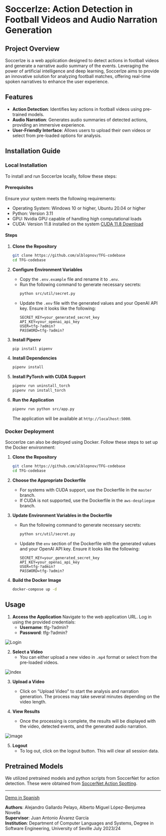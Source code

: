 
# SoccerIze: Action Detection in Football Videos and Audio Narration Generation

## Project Overview

SoccerIze is a web application designed to detect actions in football videos and generate a narrative audio summary of the events. Leveraging the power of artificial intelligence and deep learning, SoccerIze aims to provide an innovative solution for analyzing football matches, offering real-time spoken narratives to enhance the user experience.

## Features

- **Action Detection**: Identifies key actions in football videos using pre-trained models.
- **Audio Narration**: Generates audio summaries of detected actions, providing an immersive experience.
- **User-Friendly Interface**: Allows users to upload their own videos or select from pre-loaded options for analysis.

## Installation Guide

### Local Installation

To install and run SoccerIze locally, follow these steps:

#### Prerequisites

Ensure your system meets the following requirements:
- Operating System: Windows 10 or higher, Ubuntu 20.04 or higher
- Python: Version 3.11
- GPU: Nvidia GPU capable of handling high computational loads
- CUDA: Version 11.8 installed on the system [CUDA 11.8 Download](https://developer.nvidia.com/cuda-11-8-0-download-archive)

#### Steps

1. **Clone the Repository**
   ```bash
   git clone https://github.com/alblopnov/TFG-codebase
   cd TFG-codebase
   ```

2. **Configure Environment Variables**
   - Copy the `.env.example` file and rename it to `.env`.
   - Run the following command to generate necessary secrets:
     ```bash
     python src/util/secret.py
     ```
   - Update the `.env` file with the generated values and your OpenAI API key. Ensure it looks like the following:
     ```
     SECRET_KEY=your_generated_secret_key
     API_KEY=your_openai_api_key
     USER=tfg-?admin?
     PASSWORD=tfg-?admin?
     ```

3. **Install Pipenv**
   ```bash
   pip install pipenv
   ```

4. **Install Dependencies**
   ```bash
   pipenv install
   ```

5. **Install PyTorch with CUDA Support**
   ```bash
   pipenv run uninstall_torch
   pipenv run install_torch 
   ```

6. **Run the Application**
   ```bash
   pipenv run python src/app.py
   ```
   The application will be available at `http://localhost:5000`.

### Docker Deployment

SoccerIze can also be deployed using Docker. Follow these steps to set up the Docker environment:

1. **Clone the Repository**
   ```bash
   git clone https://github.com/alblopnov/TFG-codebase
   cd TFG-codebase
   ```

2. **Choose the Appropriate Dockerfile**
   - For systems with CUDA support, use the Dockerfile in the `master` branch.
   - If CUDA is not supported, use the Dockerfile in the `aws-despliegue` branch.
     
3. **Update Environment Variables in the Dockerfile**
   - Run the following command to generate necessary secrets:
     ```bash
     python src/util/secret.py
     ```
   - Update the `env` section of the Dockerfile with the generated values and your OpenAI API key. Ensure it looks like the following:
     ```
     SECRET_KEY=your_generated_secret_key
     API_KEY=your_openai_api_key
     USER=tfg-?admin?
     PASSWORD=tfg-?admin?
     ```

3. **Build the Docker Image**
   ```bash
   docker-compose up -d
   ```

## Usage

1. **Access the Application**
   Navigate to the web application URL. Log in using the provided credentials:
   - **Username**: tfg-?admin?
   - **Password**: tfg-?admin?
     
![Login](https://github.com/alblopnov/TFG-codebase/assets/74500641/39182fd3-24c7-4a28-86c4-01a46fd0602e)

2. **Select a Video**
   - You can either upload a new video in `.mp4` format or select from the pre-loaded videos.

![index](https://github.com/alblopnov/TFG-codebase/assets/74500641/86ffaa5a-c9d9-4294-8b64-03db5c64873f)

3. **Upload a Video**
   - Click on "Upload Video" to start the analysis and narration generation. The process may take several minutes depending on the video length.

4. **View Results**
   - Once the processing is complete, the results will be displayed with the video, detected events, and the generated audio narration.

![image](https://github.com/alblopnov/TFG-codebase/assets/74500641/6d4ad938-f7b0-414d-8ae2-971643cde573)

5. **Logout**
   - To log out, click on the logout button. This will clear all session data.

## Pretrained Models

We utilized pretrained models and python scripts from SoccerNet for action detection. These were obtained from [SoccerNet Action Spotting](https://github.com/jhong93/spot).

---
[Demo in Spanish](https://uses0-my.sharepoint.com/:v:/g/personal/alblopnov_alum_us_es/Eb5Rkjln0DFCu78LBa8nPdsBL-eM52VzYIItIIUc3Ve_Zw?nav=eyJyZWZlcnJhbEluZm8iOnsicmVmZXJyYWxBcHAiOiJTdHJlYW1XZWJBcHAiLCJyZWZlcnJhbFZpZXciOiJTaGFyZURpYWxvZy1MaW5rIiwicmVmZXJyYWxBcHBQbGF0Zm9ybSI6IldlYiIsInJlZmVycmFsTW9kZSI6InZpZXcifX0%3D&e=46xHLU)

**Authors**: Alejandro Gallardo Pelayo, Alberto Miguel López-Benjumea Novella  
**Supervisor**: Juan Antonio Álvarez García  
**Institution**: Department of Computer Languages and Systems, Degree in Software Engineering, University of Seville July 2023/24
